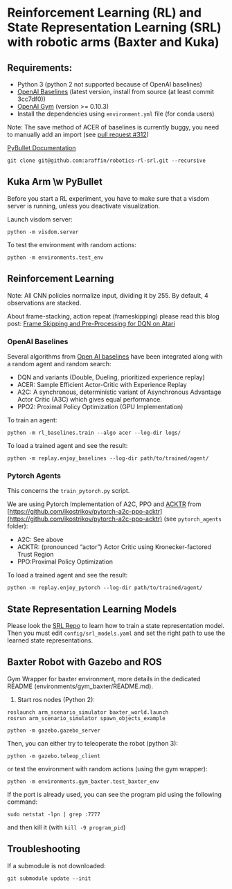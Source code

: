 # Reinforcement Learning (RL) and State Representation Learning (SRL) with robotic arms (Baxter and Kuka)

## Requirements:

- Python 3 (python 2 not supported because of OpenAI baselines)
- [OpenAI Baselines](https://github.com/openai/baselines) (latest version, install from source (at least commit 3cc7df0))
- [OpenAI Gym](https://github.com/openai/gym/) (version >= 0.10.3)
- Install the dependencies using `environment.yml` file (for conda users)

Note: The save method of ACER of baselines is currently buggy, you need to manually add an import (see [pull request #312](https://github.com/openai/baselines/pull/312))

[PyBullet Documentation](https://docs.google.com/document/d/10sXEhzFRSnvFcl3XxNGhnD4N2SedqwdAvK3dsihxVUA)

```
git clone git@github.com:araffin/robotics-rl-srl.git --recursive
```

## Kuka Arm \w PyBullet

Before you start a RL experiment, you have to make sure that a visdom server is running, unless you deactivate visualization.

Launch visdom server:
```
python -m visdom.server
```


To test the environment with random actions:
```
python -m environments.test_env
```

## Reinforcement Learning

Note: All CNN policies normalize input, dividing it by 255.
By default, 4 observations are stacked.

About frame-stacking, action repeat (frameskipping) please read this blog post: [Frame Skipping and Pre-Processing for DQN on Atari](https://danieltakeshi.github.io/2016/11/25/frame-skipping-and-preprocessing-for-deep-q-networks-on-atari-2600-games/)

### OpenAI Baselines

Several algorithms from [Open AI baselines](https://github.com/openai/baselines) have been integrated along with a random agent and random search:

- DQN and variants (Double, Dueling, prioritized experience replay)
- ACER: Sample Efficient Actor-Critic with Experience Replay
- A2C: A synchronous, deterministic variant of Asynchronous Advantage Actor Critic (A3C) which gives equal performance.
- PPO2: Proximal Policy Optimization (GPU Implementation)

To train an agent:
```
python -m rl_baselines.train --algo acer --log-dir logs/
```

To load a trained agent and see the result:
```
python -m replay.enjoy_baselines --log-dir path/to/trained/agent/
```

### Pytorch Agents

This concerns the `train_pytorch.py` script.

We are using Pytorch Implementation of A2C, PPO and [ACKTR](https://blog.openai.com/baselines-acktr-a2c/) from [https://github.com/ikostrikov/pytorch-a2c-ppo-acktr](https://github.com/ikostrikov/pytorch-a2c-ppo-acktr) (see `pytorch_agents` folder):

- A2C: See above
- ACKTR: (pronounced “actor”) Actor Critic using Kronecker-factored Trust Region
- PPO:Proximal Policy Optimization

To load a trained agent and see the result:
```
python -m replay.enjoy_pytorch --log-dir path/to/trained/agent/
```

## State Representation Learning Models

Please look the [SRL Repo](https://github.com/araffin/srl-robotic-priors-pytorch) to learn how to train a state representation model.
Then you must edit `config/srl_models.yaml` and set the right path to use the learned state representations.

## Baxter Robot with Gazebo and ROS
Gym Wrapper for baxter environment, more details in the dedicated README (environments/gym_baxter/README.md).

1. Start ros nodes (Python 2):
```
roslaunch arm_scenario_simulator baxter_world.launch
rosrun arm_scenario_simulator spawn_objects_example

python -m gazebo.gazebo_server
```

Then, you can either try to teleoperate the robot (python 3):
```
python -m gazebo.teleop_client
```
or test the environment with random actions (using the gym wrapper):

```
python -m environments.gym_baxter.test_baxter_env
```

If the port is already used, you can see the program pid using the following command:
```
sudo netstat -lpn | grep :7777
```
and then kill it (with `kill -9 program_pid`)

## Troubleshooting
If a submodule is not downloaded:
```
git submodule update --init
```
